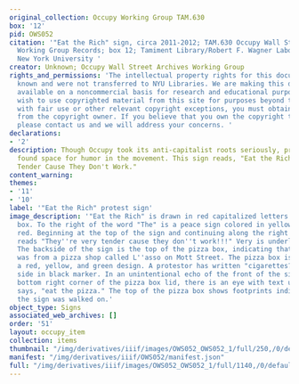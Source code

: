 ```yaml
---
original_collection: Occupy Working Group TAM.630
box: '12'
pid: OWS052
citation: '"Eat the Rich" sign, circa 2011-2012; TAM.630 Occupy Wall Street Archives
  Working Group Records; box 12; Tamiment Library/Robert F. Wagner Labor Archives,
  New York University '
creator: Unknown; Occupy Wall Street Archives Working Group
rights_and_permissions: 'The intellectual property rights for this document are not
  known and were not transferred to NYU Libraries. We are making this document publicly
  available on a noncommercial basis for research and educational purposes. If you
  wish to use copyrighted material from this site for purposes beyond those in accordance
  with fair use or other relevant copyright exceptions, you must obtain permission
  from the copyright owner. If you believe that you own the copyright to this document,
  please contact us and we will address your concerns. '
declarations:
- '2'
description: Though Occupy took its anti-capitalist roots seriously, protestors also
  found space for humor in the movement. This sign reads, "Eat the Rich, They're Very
  Tender Cause They Don't Work."
content_warning:
themes:
- '11'
- '10'
label: '"Eat the Rich" protest sign'
image_description: '"Eat the Rich" is drawn in red capitalized letters on a cardboard
  box. To the right of the word "The" is a peace sign colored in yellow, green, and
  red. Beginning at the top of the sign and continuing along the right edge, the sign
  reads "They''re very tender cause they don''t work!!!" Very is underlined in red.
  The backside of the sign is the top of the pizza box, indicating that the pizza
  was from a pizza shop called L''asso on Mott Street. The pizza box is white, with
  a red, yellow, and green design. A protestor has written "cigarettes?" across this
  side in black marker. In an unintentional echo of the front of the sign, in the
  bottom right corner of the pizza box lid, there is an eye with text underneath that
  says, "eat the pizza." The top of the pizza box shows footprints indicating that
  the sign was walked on.'
object_type: Signs
associated_web_archives: []
order: '51'
layout: occupy_item
collection: items
thumbnail: "/img/derivatives/iiif/images/OWS052_OWS052_1/full/250,/0/default.jpg"
manifest: "/img/derivatives/iiif/OWS052/manifest.json"
full: "/img/derivatives/iiif/images/OWS052_OWS052_1/full/1140,/0/default.jpg"
---
```

